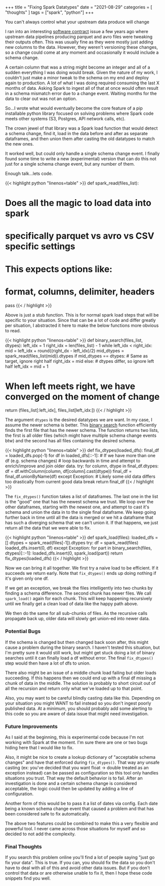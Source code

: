 +++
title = "Fixing Spark Datatypes"
date = "2021-08-29"
categories = [ "thoughts" ]
tags = ["spark", "python"]
+++

You can't always control what your upstream data produce will change
<!--more-->

I ran into an interesting [software contract](https://martinfowler.com/articles/consumerDrivenContracts.html) issue a few years
ago where upstream data pipelines producing parquet and avro files were tweaking their outputs often. This was usually fine as
they were mostly just adding new columns to the data. However, they weren't versioning these changes, so a change could
come at any moment and occasionally it would include a schema change.

A certain column that was a string might become an integer and all of a sudden everything I was doing would break. Given the nature of
my work, I couldn't just make a minor tweak to the schema on my end and deploy again to production. A lot of what I was doing
required consuming the last X months of data. Asking Spark to ingest all of that at once would often result in a schema mismatch
error due to a change event. Waiting months for the data to clear out was not an option.

So...I wrote what would eventually become the core feature of a pip installable python library focused on solving problems where 
Spark code meets other systems (S3, Postgres, API network calls, etc). 

The crown jewel of that library was a Spark load function that would detect a schema change, find it, load in the data before and
after as separate dataframes, and then union them after casting the old datatypes to match the new ones.

It worked well, but could only handle a single schema change event. I finally found some time to write a new (experimental) version 
that can do this not just for a single schema change event, but any number of them.

Enough talk...lets code.

{{< highlight python "linenos=table" >}}
def spark_read(files_list):
  # Does all the magic to load data into spark
  # specifically parquet vs avro vs CSV specific settings
  # This expects options like:
  # format, columns, delimiter, headers
  pass
{{< / highlight >}}

Above is just a stub function. This is for normal spark load steps that will be specific to your situation. Since that can be a
lot of code and differ greatly per situation, I abstracted it here to make the below functions more obvious to read.

{{< highlight python "linenos=table" >}}
def binary_search(files_list, dtypes):
  left_idx = 1
  right_idx = len(files_list) - 1
  while left_idx < right_idx:
    mid = left_idx + round((right_dx - left_idx)/2)
    mid_dtypes = spark_read(files_list(mid)).dtypes
    if mid_dtypes == dtypes:
      # Same as target, ignore right half
      right_idx = mid
    else:
      # dtypes differ, so ignore left half
      left_idx = mid + 1
  # When left meets right, we have converged on the moment of change
  return (files_list[:left_idx], files_list[left_idx:])
{{< / highlight >}}

The argument `dtypes` is the desired datatypes we are want. In my case, I assume the newer schema is better.
This [binary search](https://www.khanacademy.org/computing/computer-science/algorithms/binary-search/a/binary-search) function
efficiently finds the first file that has the newer schema. The function returns two lists, the first is all older files (which
might have multiple schema change events btw) and the second has all files containing the desired schema.

{{< highlight python "linenos=table" >}}
def fix_dtypes(loaded_dfs):
  final_df = loaded_dfs.pop(-1)
  for df in loaded_dfs[::-1]:
    # If we have more than one df (e.g. schema changes)
    # loop backwards in time and attempt to enrich/improve and join older data.
    try:
      for column, dtype in final_df.dtypes:
        df = df.withColumn(column, df[column].cast(dtype))
      final_df = final_df.unionByName(df)
    except Exception:
      # Likely some old data differs too drastically from current good data
      break
  return final_df
{{< / highlight >}}

The `fix_dtypes()` function takes a list of dataframes. The last one in the list is the "good" one that has the newest schema we
trust. We loop over the other dataframes, starting with the newest one, and attempt to cast it's schema and union the data in to
the single final dataframe. We keep going further back in time until all the data is merged or we hit a dataframe that has such a
diverging schema that we can't union it. If that happens, we just return all the data that we were able to fix.

{{< highlight python "linenos=table" >}}
def spark_load(files):
  loaded_dfs = []
  dtypes = spark_read(files[-1]).dtypes
  try:
    df = spark_read(files)
    loaded_dfs.insert(0, df)
  except Exception:
    for part in binary_search(files, dtypes)[::-1]:
      loaded_dfs.insert(0, spark_load(part))
  return fix_dtypes(loaded_dfs)
{{< / highlight >}}

Now we can bring it all together. We first try a naive load to be efficient. If it succeeds we return early. Note that 
`fix_dtypes()` ends up doing nothing if it's given only one df.

If we get an exception, we break the files intelligently into two chunks by finding a schema difference. The second chunk has
newer files. We call `spark_load()` again for each chunk. This will keep happening recursively until we finally
get a clean load of data like the happy path above.

We then do the same for all sub-chunks of files. As the recursive calls propagate back up, older data will slowly get union-ed
into newer data.

### Potential Bugs
If the schema is changed but then changed back soon after, this might cause a problem during the binary search. I haven't tested
this situation, but I'm pretty sure it would still work, but might get stuck doing a lot of binary searches until it can finally
load a df without error. The final `fix_dtypes()` step would then have a lot of dfs to union.

There also might be an issue of a middle chunk load failing but older loads succeeding. If this happens then we could end up with a
final df missing a chunk of data in the middle. The solution is probably to short circuit out of all the recursion and return only
what we've loaded up to that point.

Also, you may want to be careful blindly casting data like this. Depending on your situation you might WANT to fail instead so
you don't ingest poorly published data. At a minimum, you should probably add some alerting to this code so you are aware of data
issue that might need investigation.

### Future Improvements
As I said at the beginning, this is experimental code because I'm not working with Spark at the moment. I'm sure there are one or
two bugs hiding here that I would like to fix.

Also, it might be nice to create a lookup dictionary of "acceptable schema changes" and have that enforced during `fix_dtypes()`.
That way any unsafe casting (ex: you've decided that you want float -> double treated as an exception instead) can be passed as
configuration so this tool only handles situations you trust. That way the default behavior is to fail. After an investigation is
done and a certain schema change is considered acceptable, the logic could then be updated by adding a line of configuration.

Another form of this would be to pass it a list of dates via config. Each date being a known schema change event that caused a
problem and that has been considered safe to fix automatically.

The above two features could be combined to make this a very flexible and powerful tool. I never came across those situations for
myself and so decided to not add the complexity.

### Final Thoughts
If you search this problem online you'll find a lot of people saying "just go fix your data". This is true. If you can, you should
fix the data so you don't have to deal with all of this and avoid other data issues. But if you don't control that data or are otherwise unable to fix it, then I hope these code snippets find you well.
